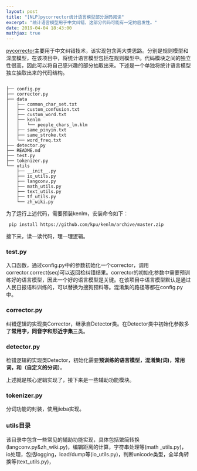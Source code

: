```yaml
---
layout: post
title: "[NLP]pycorrector统计语言模型部分源码阅读"
excerpt: "统计语言模型用于中文纠错，这部分代码可能有一定的启发性。"
date: 2019-04-04 18:43:00
mathjax: true
---
```


[pycorrector](https://github.com/shibing624/pycorrector)主要用于中文纠错技术，该实现包含两大类思路。分别是规则模型和深度模型，在该项目中，将统计语言模型包括在规则模型中。代码模块之间的独立性很高，因此可以将自己感兴趣的部分抽取出来。下述是一个单独将统计语言模型独立抽取出来的代码结构。

```

├── config.py
├── corrector.py
├── data
│   ├── common_char_set.txt
│   ├── custom_confusion.txt
│   ├── custom_word.txt
│   ├── kenlm
│   │   └── people_chars_lm.klm
│   ├── same_pinyin.txt
│   ├── same_stroke.txt
│   └── word_freq.txt
├── detector.py
├── README.md
├── test.py
├── tokenizer.py
└── utils
    ├── __init__.py
    ├── io_utils.py
    ├── langconv.py
    ├── math_utils.py
    ├── text_utils.py
    ├── tf_utils.py
    └── zh_wiki.py
```
为了运行上述代码，需要预装kenlm，安装命令如下：

```
 pip install https://github.com/kpu/kenlm/archive/master.zip
```

接下来，读一读代码，理一理逻辑。

### test.py

入口函数，通过config.py中的参数初始化一个corrector，调用corrector.correct(seq)可以返回检纠错结果。corrector的初始化参数中需要预训练好的语言模型，因此一个好的语言模型是关键。在该项目中语言模型默认是通过人民日报语料训练的，可以替换为搜狗预料等。混淆集的路径等都在config.py中。

### corrector.py

纠错逻辑的实现类Corrector，继承自Detector类。在Detector类中初始化参数多了**常用字，同音字和形近字集**三类。

### detector.py

检错逻辑的实现类Detector，初始化需要**预训练的语言模型，混淆集(词)，常用词，和（自定义的分词）**。

上述就是核心逻辑实现了，接下来是一些辅助功能模块。

### tokenizer.py

分词功能的封装，使用jieba实现。

### utils目录

该目录中包含一些常见的辅助功能实现，具体包括繁简转换(langconv.py&zh_wiki.py)，编辑距离的计算，字符串处理等(math
\_utils.py)，io处理，包括logging，load/dump等(io_utils.py)，判断unicode类型，全半角转换等(text_utils.py)，



















